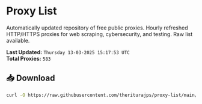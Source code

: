 # Proxy List

Automatically updated repository of free public proxies. Hourly refreshed HTTP/HTTPS proxies for web scraping, cybersecurity, and testing. Raw list available.

**Last Updated:** `Thursday 13-03-2025 15:17:53 UTC`  
**Total Proxies:** `583`

## 📥 Download
```bash
curl -O https://raw.githubusercontent.com/theriturajps/proxy-list/main/proxies.txt

